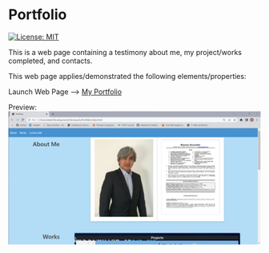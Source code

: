 # Portfolio

[![License: MIT](https://img.shields.io/badge/License-MIT-yellow.svg)](https://opensource.org/licenses/MIT)

This is a web page containing a testimony about me, my project/works completed, and contacts.  

This web page applies/demonstrated the following elements/properties:



Launch Web Page --> [My Portfolio](https://eugene32.github.io/My-Portfolio/)

Preview:
![Web Page Preview][logo]

[logo]: https://github.com/Eugene32/Portfolio/blob/main/assets/images/preview1.png "PREVIEW"
